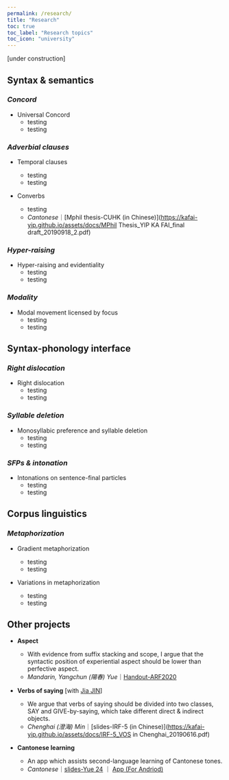```yaml
---
permalink: /research/
title: "Research"
toc: true
toc_label: "Research topics"
toc_icon: "university"
---
```


[under construction]

## Syntax & semantics

### *Concord*

- Universal Concord
    - testing
    - testing


### *Adverbial clauses*
- Temporal clauses
    - testing
    - testing

- Converbs
    - testing
    - *Cantonese*｜[Mphil thesis-CUHK (in Chinese)](https://kafai-yip.github.io/assets/docs/MPhil Thesis_YIP KA FAI_final draft_20190918_2.pdf)

### *Hyper-raising*

- Hyper-raising and evidentiality
    - testing
    - testing
 
### *Modality*

- Modal movement licensed by focus
    - testing
    - testing

## Syntax-phonology interface

### *Right dislocation*

- Right dislocation
    - testing
    - testing

### *Syllable deletion*

- Monosyllabic preference and syllable deletion
    - testing
    - testing

### *SFPs & intonation*

- Intonations on sentence-final particles
    - testing
    - testing

## Corpus linguistics

### *Metaphorization*

- Gradient metaphorization
    - testing
    - testing

- Variations in metaphorization
    - testing
    - testing

## Other projects

- **Aspect**
    - With evidence from suffix stacking and scope, I argue that the syntactic position of experiential aspect should be lower than perfective aspect.
    - *Mandarin, Yangchun (陽春) Yue*｜[Handout-ARF2020]((https://kafai-yip.github.io/assets/docs/ARF2020_perfective_handout_20201212.pdf))

- **Verbs of saying** [with [Jia JIN](https://myweb.cuhk.edu.cn/jinjia)]
    - We argue that verbs of saying should be divided into two classes, SAY and GIVE-by-saying, which take different direct & indirect objects. 
    - *Chenghai (澄海) Min*｜[slides-IRF-5 (in Chinese)](https://kafai-yip.github.io/assets/docs/IRF-5_VOS in Chenghai_20190616.pdf)

- **Cantonese learning**
    - An app which assists second-language learning of Cantonese tones.
    - *Cantonese*｜[slides-Yue 24](https://docs.google.com/presentation/d/1qJQlwvJAXd_KDMfQaqr21ZZdPj3p17dDsMirqcedfD8/edit?usp=sharing) ｜ [App (For Andriod)](https://drive.google.com/file/d/15MCHYrVcpEPJf59HjeGXEEAF9aukUN-9/view?usp=sharing)


